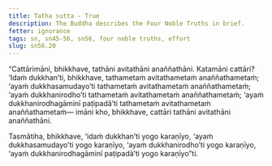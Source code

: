 ```yaml
---
title: Tatha sutta - True
description: The Buddha describes the Four Noble Truths in brief.
fetter: ignorance
tags: sn, sn45-56, sn56, four noble truths, effort
slug: sn56.20
---
```


“Cattārimāni, bhikkhave, tathāni avitathāni anaññathāni. Katamāni cattāri? ‘Idaṁ dukkhan’ti, bhikkhave, tathametaṁ avitathametaṁ anaññathametaṁ; ‘ayaṁ dukkhasamudayo’ti tathametaṁ avitathametaṁ anaññathametaṁ; ‘ayaṁ dukkhanirodho’ti tathametaṁ avitathametaṁ anaññathametaṁ; ‘ayaṁ dukkhanirodhagāminī paṭipadā’ti tathametaṁ avitathametaṁ anaññathametaṁ— imāni kho, bhikkhave, cattāri tathāni avitathāni anaññathāni.

Tasmātiha, bhikkhave, ‘idaṁ dukkhan’ti yogo karaṇīyo,
‘ayaṁ dukkhasamudayo’ti yogo karaṇīyo,
‘ayaṁ dukkhanirodho’ti yogo karaṇīyo,
‘ayaṁ dukkhanirodhagāminī paṭipadā’ti yogo karaṇīyo”ti.
